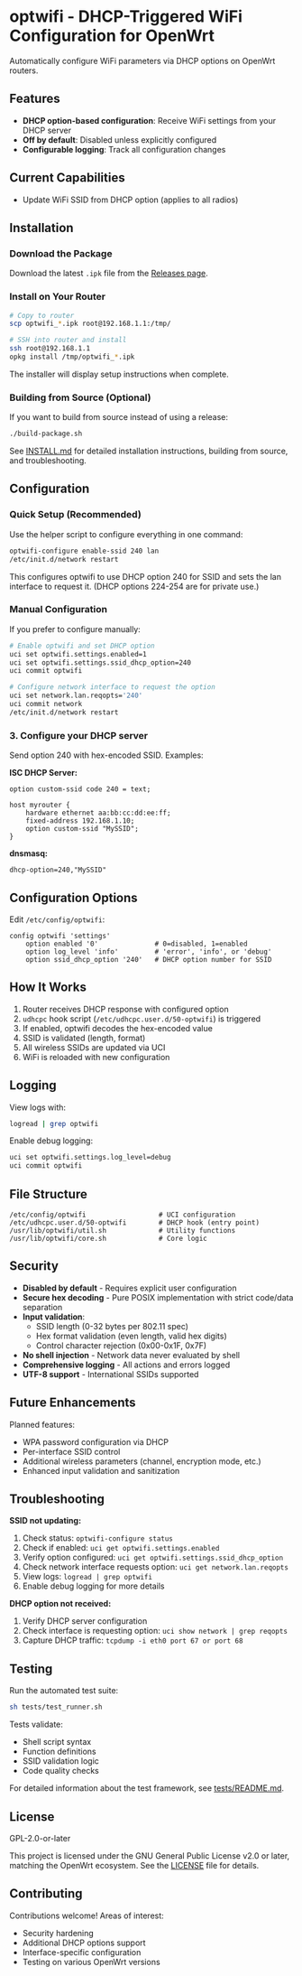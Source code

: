 # optwifi - DHCP-Triggered WiFi Configuration for OpenWrt

Automatically configure WiFi parameters via DHCP options on OpenWrt routers.

## Features

- **DHCP option-based configuration**: Receive WiFi settings from your DHCP server
- **Off by default**: Disabled unless explicitly configured
- **Configurable logging**: Track all configuration changes

## Current Capabilities

- Update WiFi SSID from DHCP option (applies to all radios)

## Installation

### Download the Package

Download the latest `.ipk` file from the [Releases page](https://github.com/distalzou/optwifi/releases).

### Install on Your Router

```bash
# Copy to router
scp optwifi_*.ipk root@192.168.1.1:/tmp/

# SSH into router and install
ssh root@192.168.1.1
opkg install /tmp/optwifi_*.ipk
```

The installer will display setup instructions when complete.

### Building from Source (Optional)

If you want to build from source instead of using a release:

```bash
./build-package.sh
```

See [INSTALL.md](INSTALL.md) for detailed installation instructions, building from source, and troubleshooting.

## Configuration

### Quick Setup (Recommended)

Use the helper script to configure everything in one command:

```bash
optwifi-configure enable-ssid 240 lan
/etc/init.d/network restart
```

This configures optwifi to use DHCP option 240 for SSID and sets the lan interface to request it. (DHCP options 224-254 are for private use.)

### Manual Configuration

If you prefer to configure manually:

```bash
# Enable optwifi and set DHCP option
uci set optwifi.settings.enabled=1
uci set optwifi.settings.ssid_dhcp_option=240
uci commit optwifi

# Configure network interface to request the option
uci set network.lan.reqopts='240'
uci commit network
/etc/init.d/network restart
```

### 3. Configure your DHCP server

Send option 240 with hex-encoded SSID. Examples:

**ISC DHCP Server:**
```
option custom-ssid code 240 = text;

host myrouter {
    hardware ethernet aa:bb:cc:dd:ee:ff;
    fixed-address 192.168.1.10;
    option custom-ssid "MySSID";
}
```

**dnsmasq:**
```
dhcp-option=240,"MySSID"
```

## Configuration Options

Edit `/etc/config/optwifi`:

```
config optwifi 'settings'
    option enabled '0'              # 0=disabled, 1=enabled
    option log_level 'info'         # 'error', 'info', or 'debug'
    option ssid_dhcp_option '240'   # DHCP option number for SSID
```

## How It Works

1. Router receives DHCP response with configured option
2. `udhcpc` hook script (`/etc/udhcpc.user.d/50-optwifi`) is triggered
3. If enabled, optwifi decodes the hex-encoded value
4. SSID is validated (length, format)
5. All wireless SSIDs are updated via UCI
6. WiFi is reloaded with new configuration

## Logging

View logs with:
```bash
logread | grep optwifi
```

Enable debug logging:
```bash
uci set optwifi.settings.log_level=debug
uci commit optwifi
```

## File Structure

```
/etc/config/optwifi                  # UCI configuration
/etc/udhcpc.user.d/50-optwifi        # DHCP hook (entry point)
/usr/lib/optwifi/util.sh             # Utility functions
/usr/lib/optwifi/core.sh             # Core logic
```

## Security

- **Disabled by default** - Requires explicit user configuration
- **Secure hex decoding** - Pure POSIX implementation with strict code/data separation
- **Input validation**:
  - SSID length (0-32 bytes per 802.11 spec)
  - Hex format validation (even length, valid hex digits)
  - Control character rejection (0x00-0x1F, 0x7F)
- **No shell injection** - Network data never evaluated by shell
- **Comprehensive logging** - All actions and errors logged
- **UTF-8 support** - International SSIDs supported

## Future Enhancements

Planned features:
- WPA password configuration via DHCP
- Per-interface SSID control
- Additional wireless parameters (channel, encryption mode, etc.)
- Enhanced input validation and sanitization

## Troubleshooting

**SSID not updating:**
1. Check status: `optwifi-configure status`
2. Check if enabled: `uci get optwifi.settings.enabled`
3. Verify option configured: `uci get optwifi.settings.ssid_dhcp_option`
4. Check network interface requests option: `uci get network.lan.reqopts`
5. View logs: `logread | grep optwifi`
6. Enable debug logging for more details

**DHCP option not received:**
1. Verify DHCP server configuration
2. Check interface is requesting option: `uci show network | grep reqopts`
3. Capture DHCP traffic: `tcpdump -i eth0 port 67 or port 68`

## Testing

Run the automated test suite:
```bash
sh tests/test_runner.sh
```

Tests validate:
- Shell script syntax
- Function definitions
- SSID validation logic
- Code quality checks

For detailed information about the test framework, see [tests/README.md](tests/README.md).

## License

GPL-2.0-or-later

This project is licensed under the GNU General Public License v2.0 or later, matching the OpenWrt ecosystem. See the [LICENSE](LICENSE) file for details.

## Contributing

Contributions welcome! Areas of interest:
- Security hardening
- Additional DHCP options support
- Interface-specific configuration
- Testing on various OpenWrt versions
